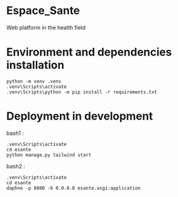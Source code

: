 # Espace_Sante
Web platform in the health field

# Environment and dependencies installation
```
python -m venv .venv
.venv\Scripts\activate
.venv\Scripts\python -m pip install -r requirements.txt
```

# Deployment in development
bash1 : 
```
.venv\Scripts\activate
cd esante
python manage.py tailwind start
```
bash2 :
```
.venv\Scripts\activate
cd esante
daphne -p 8000 -b 0.0.0.0 esante.asgi:application
```
